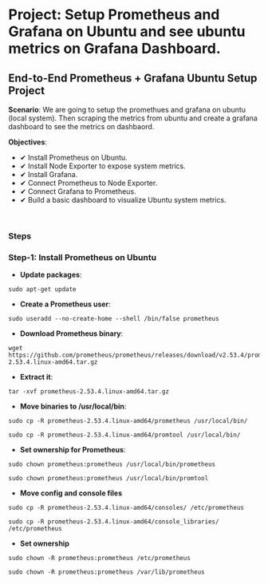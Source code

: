 # Project: Setup Prometheus and Grafana on Ubuntu and see ubuntu metrics on Grafana Dashboard.

## End-to-End Prometheus + Grafana Ubuntu Setup Project

**Scenario**: We are going to setup the promethues and grafana on ubuntu (local system). Then scraping the metrics from ubuntu and create a grafana dashboard to see the metrics on dashbaord.

**Objectives**:
- ✔ Install Prometheus on Ubuntu.
- ✔ Install Node Exporter to expose system metrics.
- ✔ Install Grafana.
- ✔ Connect Prometheus to Node Exporter.
- ✔ Connect Grafana to Prometheus.
- ✔ Build a basic dashboard to visualize Ubuntu system metrics.

<br>

### Steps

### Step-1: Install Prometheus on Ubuntu

- **Update packages**:
```
sudo apt-get update
```

- **Create a Prometheus user**:
```
sudo useradd --no-create-home --shell /bin/false prometheus
```

- **Download Prometheus binary**:
```
wget https://github.com/prometheus/prometheus/releases/download/v2.53.4/prometheus-2.53.4.linux-amd64.tar.gz
```

- **Extract it**:
```
tar -xvf prometheus-2.53.4.linux-amd64.tar.gz
```

- **Move binaries to /usr/local/bin**:
```
sudo cp -R prometheus-2.53.4.linux-amd64/prometheus /usr/local/bin/

sudo cp -R prometheus-2.53.4.linux-amd64/promtool /usr/local/bin/
```

- **Set ownership for Prometheus**:
```
sudo chown prometheus:prometheus /usr/local/bin/prometheus

sudo chown prometheus:prometheus /usr/local/bin/promtool
```

- **Move config and console files**
```
sudo cp -R prometheus-2.53.4.linux-amd64/consoles/ /etc/prometheus

sudo cp -R prometheus-2.53.4.linux-amd64/console_libraries/ /etc/prometheus
```

- **Set ownership**
```
sudo chown -R prometheus:prometheus /etc/prometheus

sudo chown -R prometheus:prometheus /var/lib/prometheus
```

